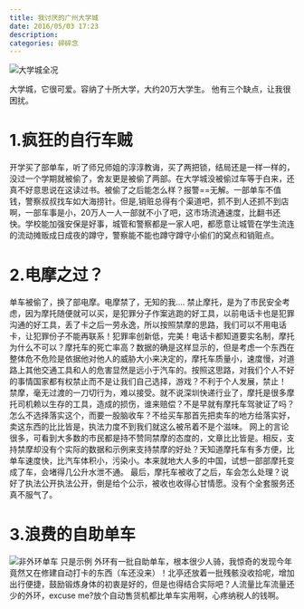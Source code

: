 ```yaml
---
title: 我讨厌的广州大学城
date: 2016/05/03 17:23
description:
categories: 碎碎念
---
```

![大学城全况](https://raw.githubusercontent.com/scarqin/imageshack/main/images/20220223005548.png)

大学城，它很可爱。容纳了十所大学，大约20万大学生。
他有三个缺点，让我很困扰。
# 1.疯狂的自行车贼
 开学买了部单车，听了师兄师姐的淳淳教诲，买了两把锁，结局还是一样一样的，没过一个学期就被偷了，舍友更是被偷了两部。在大学城没被偷过车等于白来，还真不好意思说在这读过书。被偷了之后能怎么样？报警==无解。一部单车不值钱，警察叔叔找车如大海捞针。但是,销赃总得有个渠道吧，抓不到人还抓不到店啊，一部车事是小，20万人一人一部就不小了吧，这市场流通速度，比翻书还快。学校能加强安保是好事，城管和警察都是一家人吧，都愿意让城管在学生流连的流动摊贩成日成夜的蹲守，警察能不能也蹲守蹲守小偷们的窝点和销赃点。

# 2.电摩之过？
单车被偷了，换了部电摩。电摩禁了，无知的我....
禁止摩托，是为了市民安全考虑，因为摩托随便就可以买，是犯罪分子作案逃跑的好工具，以前电话卡也是犯罪沟通的好工具，丢了卡之后一劳永逸，所以按照禁摩的思路，我们可以不用电话卡，让犯罪份子不能再联系！犯罪率创新低，完美！电话卡都知道要实名制，摩托为什么不可以？摩托车的死亡率高？数据的确是这样显示的，但是考虑一个东西在整体危不危险是依据他对他人的威胁大小来决定的，摩托车质量小，速度慢，对道路上其他交通工具和人的危害显然是远小于汽车的。按照这思路，对我们个人不好的事情国家都有权禁止而不是让我们自己选择，游戏？不利于个人发展，禁止！
禁摩，毫无过渡的一刀切行为，难以接受。就不说深圳快递行业了，摩托是很多摩托司机赖以生存的工具，造成的损伤，谁来赔偿？不是早就有摩托车驾驶证了吗？怎么不选择落实这个，而要一股脑收车？不给买车那首先把卖车的地方给落实好，卖这东西的比比皆是，执法力度不到我们就这么被吊着不是个滋味。
网上的言论很多，可看到大多数的市民都是持不赞同禁摩的态度的，文章比比皆是。相反，支持禁摩却没有个实际的数据和示例来支持禁摩的好处？天知道摩托车有多方便，比单车速度快，比汽车体积小，污染小。本来就地大人多的中国，试想一部部摩托变成了车，会堵得几公升水泄不通。
最后，摩托车被收了之后，车会怎么处理？说好了执法公开执法公开，倒是给个公示，被收也收得心甘情愿。没有个全套服务还真不服气了。
# 3.浪费的自助单车
![非外环单车 只是示例](https://raw.githubusercontent.com/scarqin/imageshack/main/images/20220223005624.png)
外环有一批自助单车，根本很少人骑，我惊奇的发现今年竟然又在修建自动打卡的东西（车还没来）！北亭还放着一批残骸没收拾呢，增加出行便捷，鼓励锻炼身体的初衷是好的，但是也得结合实际吧？人流量比车流量还少的外环，excuse me?放个自动售货机都比单车实用啊，心疼纳税人的钱啊。